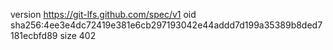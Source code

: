 version https://git-lfs.github.com/spec/v1
oid sha256:4ee3e4dc72419e381e6cb297193042e44addd7d199a35389b8ded7181ecbfd89
size 402
